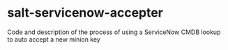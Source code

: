 # salt-servicenow-accepter
Code and description of the process of using a ServiceNow CMDB lookup to auto accept a new minion key
